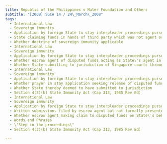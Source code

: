 ```yaml
---
title: Republic of the Philippines v Maler Foundation and Others 
subtitle: "[2008] SGCA 14 / 24\_March\_2008"
tags:
  - International Law
  - Sovereign immunity
  - Application by foreign State to stay interpleader proceedings pursuant to s 3 State Immunity Act (Cap 313, 1985 Rev Ed)
  - State claiming funds in hands of third party which was not agent or trustee of State
  - Whether doctrine of sovereign immunity applicable
  - International Law
  - Sovereign immunity
  - Application by foreign State to stay interpleader proceedings pursuant to s 3 State Immunity Act (Cap 313, 1985 Rev Ed)
  - Whether escrow agent of disputed funds acting as State\'s agent in proceedings
  - Whether State submitting to jurisdiction of Singapore courts through escrow agent
  - International Law
  - Sovereign immunity
  - Application by foreign State to stay interpleader proceedings pursuant to s 3 State Immunity Act (Cap 313, 1985 Rev Ed)
  - Whether prayer in stay application seeking release of disputed funds to State amounting to a step in proceedings
  - Whether State thereby deemed to have submitted to jurisdiction
  - Section 4(3)(b) State Immunity Act (Cap 313, 1985 Rev Ed)
  - International Law
  - Sovereign immunity
  - Application by foreign State to stay interpleader proceedings pursuant to s 3 State Immunity Act (Cap 313, 1985 Rev Ed)
  - Written submissions filed by escrow agent but not formally presented as oral arguments
  - Whether escrow agent making claim to disputed funds on State\'s behalf via written submissions
  - Words and Phrases
  - \"Step in the proceedings\"
  - Section 4(3)(b) State Immunity Act (Cap 313, 1985 Rev Ed)

---
```


